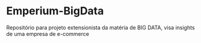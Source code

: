# Emperium-BigData
Repositório para projeto extensionista da matéria de BIG DATA, visa insights de uma empresa de e-commerce
